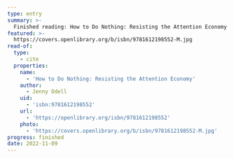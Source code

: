 ```yaml
---
type: entry
summary: >-
  Finished reading: How to Do Nothing: Resisting the Attention Economy by Jenny Odell
featured: >-
  https://covers.openlibrary.org/b/isbn/9781612198552-M.jpg
read-of:
  type:
    - cite
  properties:
    name:
      - 'How to Do Nothing: Resisting the Attention Economy'
    author:
      - Jenny Odell
    uid:
      - 'isbn:9781612198552'
    url:
      - 'https://openlibrary.org/isbn/9781612198552'
    photo:
      - 'https://covers.openlibrary.org/b/isbn/9781612198552-M.jpg'
progress: finished
date: 2022-11-09
---
```

